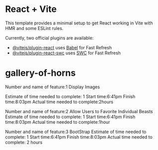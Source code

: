 # React + Vite

This template provides a minimal setup to get React working in Vite with HMR and some ESLint rules.

Currently, two official plugins are available:

- [@vitejs/plugin-react](https://github.com/vitejs/vite-plugin-react/blob/main/packages/plugin-react/README.md) uses [Babel](https://babeljs.io/) for Fast Refresh
- [@vitejs/plugin-react-swc](https://github.com/vitejs/vite-plugin-react-swc) uses [SWC](https://swc.rs/) for Fast Refresh

# gallery-of-horns

Number and name of feature:1 Display Images

Estimate of time needed to complete: 1
Start time:6:41pm
Finish time:8:03pm
Actual time needed to complete:2hours

Number and name of feature:2 Allow Users to Favorite Individual Beasts
Estimate of time needed to complete: 1
Start time:6:41pm
Finish time:8:03pm
Actual time needed to complete:1hour

Number and name of feature:3 BootStrap
Estimate of time needed to complete: 1
Start time:6:41pm
Finish time:8:03pm
Actual time needed to complete: 2 hours